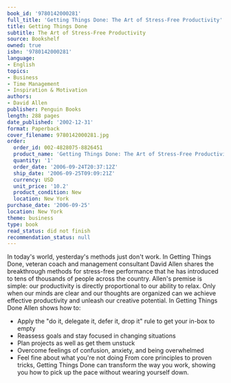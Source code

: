 ```yaml
---
book_id: '9780142000281'
full_title: 'Getting Things Done: The Art of Stress-Free Productivity'
title: Getting Things Done
subtitle: The Art of Stress-Free Productivity
source: Bookshelf
owned: true
isbn: '9780142000281'
language:
- English
topics:
- Business
- Time Management
- Inspiration & Motivation
authors:
- David Allen
publisher: Penguin Books
length: 288 pages
date_published: '2002-12-31'
format: Paperback
cover_filename: 9780142000281.jpg
order:
  order_id: 002-4828075-8826451
  product_name: 'Getting Things Done: The Art of Stress-Free Productivity'
  quantity: '1'
  order_date: '2006-09-24T20:37:12Z'
  ship_date: '2006-09-25T09:09:21Z'
  currency: USD
  unit_price: '10.2'
  product_condition: New
  location: New York
purchase_date: '2006-09-25'
location: New York
theme: business
type: book
read_status: did not finish
recommendation_status: null
---
```

In today's world, yesterday's methods just don't work. In Getting Things Done, veteran coach and management consultant David Allen shares the breakthrough methods for stress-free performance that he has introduced to tens of thousands of people across the country. Allen's premise is simple: our productivity is directly proportional to our ability to relax. Only when our minds are clear and our thoughts are organized can we achieve effective productivity and unleash our creative potential. In Getting Things Done Allen shows how to:
* Apply the "do it, delegate it, defer it, drop it" rule to get your in-box to empty
* Reassess goals and stay focused in changing situations
* Plan projects as well as get them unstuck
* Overcome feelings of confusion, anxiety, and being overwhelmed
* Feel fine about what you're not doing
From core principles to proven tricks, Getting Things Done can transform the way you work, showing you how to pick up the pace without wearing yourself down.
